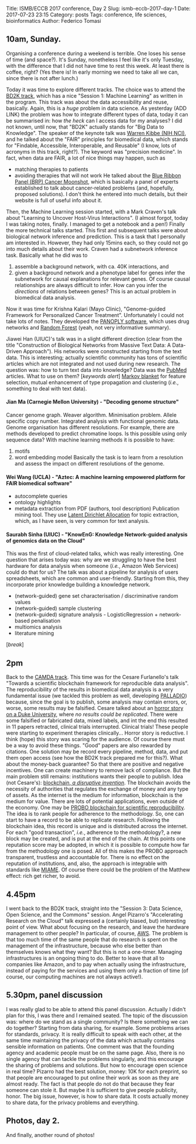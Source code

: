 Title: ISMB/ECCB 2017 conference, Day 2
Slug: ismb-eccb-2017-day-1
Date: 2017-07-23 23:15
Category: posts
Tags: conference, life sciences, bioinformatics
Author: Federico Tomasi

## 10am, Sunday.
Organising a conference during a weekend is terrible. One loses his sense of time (and space?). It's Sunday, nonetheless I feel like it's only Tuesday, with the difference that I did not have time to rest this week. At least there is coffee, right?
(Yes there is! In early morning we need to take all we can, since there is not after lunch.)

Today it was time to explore different tracks. The choice was to attend the [BD2K track](https://www.iscb.org/ismbeccb2017-program/bd2k-special-track), which has a nice "Session 1: Machine Learning" as written in the program.
This track was about the data accessibility and reuse, basically. Again, this is a *huge* problem in data science. As yesterday (ADD LINK) the problem was how to integrate different types of data, today it can be summarised in: how *the heck* can I access data for my analyses? I did not known, until now, that "BD2K" actually stands for "Big Data to Knowledge". The speaker of the keynote talk was [Warren Kibbe (NIH NCI)](https://cbiit.nci.nih.gov/about/cbiit-director), and he talked about the "FAIR" principles for biomedical data, which stands for "Findable, Accessible, Interoperable, and Reusable" (I know, lots of acronyms in this track, right?). The keyword was "precision medicine". In fact, when data are FAIR, a lot of nice things may happen, such as
- matching therapies to patients
- avoiding therapies that will not work
He talked about the [Blue Ribbon Panel (BRP) Cancer Moonshot](https://www.cancer.gov/research/key-initiatives/moonshot-cancer-initiative/blue-ribbon-panel), which is basically a panel of experts established to talk about cancer-related problems (and, hopefully, proposed solutions). I don't think he entered into much details, but their website is full of useful info about it.

Then, the Machine Learning session started, with a Mark Craven's talk about "Learning to Uncover Host-Virus Interactions". (I almost forgot, today I was taking notes, finally. I managed to get a notebook and a pen!)
Finally the more technical talks started. This first and subsequent talks were about biological network inference and prediction. This is a task that I personally am interested in. However, they had only 15mins each, so they could not go into much details about their work. Craven had a subnetwork inference task. Basically what he did was to
1. assemble a background network, with ca. 40K interactions, and
2. given a background network and a phenotype label for genes infer the subnetwork for causal explanations for relevant genes.
Of course causal relationships are always difficult to infer. How can you infer the *directions* of relations between genes? This is an actual problem in biomedical data analysis.

Now it was time for Krishna Kalari (Mayo Clinic), "Genome-guided Framework for Personalized Cancer Treatment". Unfortunately I could not take lots of notes. They developed the [PANOPLY software](http://bioinformaticstools.mayo.edu/research/panoply/), which uses drug networks and [Random Forest](https://en.wikipedia.org/wiki/Random_forest) (yeah, not very informative summary).

Jiawei Han (UIUC)'s talk was in a slight different direction (clear from the title "Construction of Biological Networks from Massive Text Data: A Data-Driven Approach"). His networks were constructed starting from the text data. This is interesting; actually scientific community has tons of scientific articles which are not integrated and not used during new research. The question was: how to turn text data into knowledge? Data was the [PubMed](https://www.ncbi.nlm.nih.gov/pubmed/) articles. What to use on them? [*keywords alert*] [Markov blanket](https://en.wikipedia.org/wiki/Markov_blanket) for feature selection, mutual enhancement of type propagation and clustering (*i.e.*, something to deal with text data).

#### Jian Ma (Carnegie Mellon University) - "Decoding genome structure"
Cancer genome graph. Weaver algorithm. Minimisation problem. Allele specific copy number. Integrated analysis with functional genomic data. Genome organisation has different resolutions. For example, there are methods developed to predict chromatine loops. Is this possible using only sequence data?
With machine learning methods it is possible to have:
1. motifs
2. word embedding model
Basically the task is to learn from a resolution and assess the impact on different resolutions of the genome.

#### Wei Wang (UCLA) - "Aztec: A machine learning empowered platform for FAIR biomedical software"
- autocomplete queries
- ontology highlights
- metadata extraction from PDF (authors, tool description)
Publication mining tool. They use [Latent Dirichlet Allocation](https://en.wikipedia.org/wiki/Latent_Dirichlet_allocation) for topic extraction, which, as I have seen, is very common for text analysis.

#### Saurabh Sinha (UIUC) - "KnowEnG: Knowledge Network-guided analysis of genomics data on the Cloud"
This was the first of cloud-related talks, which was really interesting. One question that arises today was: why are we struggling to have the best hardware for data analysis when someone (*i.e.*, Amazon Web Services) could do that for us? The talk was about a pipeline for analysis of users spreadsheets, which are common and user-friendly. Starting from this, they incorporate prior knowledge building a knowledge network.
- (network-guided) gene set characterisation / discriminative random values
- (network-guided) sample clustering
- (network-guided) signature analysis - LogisticRegression + network-based penalisation
- multiomics analysis
- literature mining

[*break*]

## 2pm
Back to the [CAMDA track](https://www.iscb.org/cms_addon/conferences/ismbeccb2017/camda.php). This time was for the Cesare Furlanello's talk "Towards a scientific blockchain framework for reproducible data analysis". The reproducibility of the results in biomedical data analysis is a very fundamental issue (we tackled this problem as well, developing [PALLADIO](github.com/slipguru/palladio)) because, since the goal is to publish, some analysis may contain errors, or, worse, some results may be falsified. Cesare talked about an [horror story on a Duke University](http://www.foxnews.com/us/2017/07/04/epa-funded-lab-faked-research-results-on-respiratory-illnesses-whistleblower-lawsuit-claims.html), where *no results could be replicated*. There were some falsified or fabricated data, mixed labels, and int the end this resulted in 11 papers retracted, clinical trials interrupted. Clinical trials! These people were starting to experiment therapies clinically... Horror story is reductive.
I think (hope) this story was scaring for the audience.
Of course there must be a way to avoid these things. "Good" papers are also rewarded by citations. One solution may be record every pipeline, method, data, and put them open access (see how the BD2K track prepared me for this?). What about the money-back guarantee? So that there are positive and negative incentives. One can create machinery to remove lack of compliance. But the main problem still remains: institutions wants their people to publish.
Idea (not Cesare's): [blockchain, *a disruptive invention*](https://www.ted.com/talks/bettina_warburg_how_the_blockchain_will_radically_transform_the_economy). The blockchain avoids the necessity of authorities that regulates the exchange of money and any type of assets. As the internet is the medium for information, blockchain is the medium for value. There are lots of potential applications, even outside of the economy. One may be [PROBO blockchain for scientific reproducibility](https://mpbalab.fbk.eu/blog/the-probo-blockchain-for-scientific-reproducibility/). The idea is to rank people for adherence to the methodology. So, one can start to have a record to be able to replicate research. Following the blockchain idea, this record is unique and is distributed across the internet. For each "good transaction", *i.e.*, adherence to the methodology?, a new block may be created, and is put at the end of the chain. At this points one reputation score may be adopted, in which it is possible to compute how far from the methodology one is posed. All of this makes the PROBO approach transparent, trustless and accountable for. There is no effect on the reputation of institutions, and, also, the approach is integrable with standards like [MIAME](http://www.nature.com/news/robust-research-institutions-must-do-their-part-for-reproducibility-1.18259). Of course there could be the problem of the Matthew effect: rich get richer, to avoid.

## 4.45pm
I went back to the BD2K track, straight into the "Session 3: Data Science, Open Science, and the Commons" session. Angel Pizarro's "Accelerating Research on the Cloud" talk expressed a (certainly biased, but) interesting point of view. What about focusing on the research, and leave the hardware management to other people? In particular, of course, [AWS](https://aws.amazon.com/it/). The problem is that too much time of the same people that do research is spent on the management of the infrastructure, because who else better than themselves knows what they want? But this is not a one-timer. Managing infrastructures is an ongoing thing to do. Better to leave that all to companies like Amazon, and to pay when actually using the infrastructure, instead of paying for the services and using them only a fraction of time (of course, our computing machines are not always active!).

## 5.30pm, panel discussion
I was really glad to be able to attend this panel discussion. Actually I didn't plan for this, I was there and I remained seated. The topic of the discussion was: where do we stand as a single community? Is there something we can do together? Starting from data sharing, for example. Some problems arises for standards, privacy. It is really difficult to speak with each other, at the same time maintaining the privacy of the data which actually contains sensible information on patients. One comment was that the founding agency and academic people must be on the same page. Also, there is no single agency that can tackle the problems singularly, and this encourage the sharing of problems and solutions. But how to encourage open science in real time? Pizarro had the best solution, money: 10K for each preprint, so that people are encouraged to put online their work as soon as they are almost ready. The fact is that people do not do that because they fear someone can stole it. But maybe it is sufficient to give people publicity, honor. The big issue, however, is how to share data. It costs actually money to share data, for the privacy problems and everything.

## Photos, day 2.
And finally, another round of photos!
